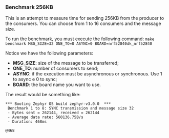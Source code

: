 ### Benchmark 256KB

This is an attempt to measure time for sending 256KB from the producer to the consumers. You can choose from 1 to 16 consumers and the message size. 

To run the benchmark, you must execute the following command: `make benchmark MSG_SIZE=32 ONE_TO=8 ASYNC=0 BOARD=nrf52840dk_nrf52840`

Notice we have the following parameters:

* **MSG_SIZE**: size of the message to be transferred;
* **ONE_TO**: number of consumers to send;
* **ASYNC**: if the execution must be asynchronous or synchronous. Use 1 to async e 0 to sync;
* **BOARD**: the board name you want to use.

The result would be something like:
```
*** Booting Zephyr OS build zephyr-v3.0.0  ***
 Benchmark 1 to 8: SYNC transmission and message size 32
 - Bytes sent = 262144, received = 262144 
 - Average data rate: 560136.75B/s
 - Duration: 468ms

@468
```

